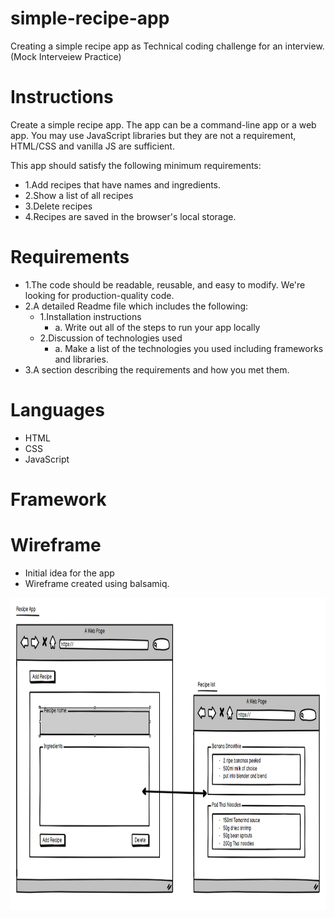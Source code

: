 # simple-recipe-app
Creating a simple recipe app as Technical coding challenge for an interview. (Mock Interveiew Practice)

# Instructions
Create a simple recipe app. The app can be a command-line app or a web app. You may use JavaScript libraries but they are not a requirement, HTML/CSS and vanilla JS are sufficient.

This app should satisfy the following minimum requirements:
- 1.Add recipes that have names and ingredients.
- 2.Show a list of all recipes
- 3.Delete recipes
- 4.Recipes are saved in the browser's local storage.

# Requirements
- 1.The code should be readable, reusable, and easy to modify. We're looking for production-quality code.
- 2.A detailed Readme file which includes the following:
    - 1.Installation instructions
        - a. Write out all of the steps to run your app locally
    - 2.Discussion of technologies used
        - a. Make a list of the technologies you used including frameworks and libraries.
- 3.A section describing the requirements and how you met them.

# Languages
- HTML
- CSS
- JavaScript

# Framework

# Wireframe
- Initial idea for the app
- Wireframe created using balsamiq.
<img src="./recipeWireFrame.png" height = "500"/>
